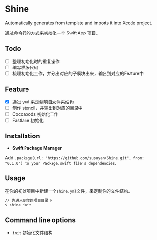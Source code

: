 # Shine

Automatically generates from template and imports it into Xcode project.

通过命令行的方式来初始化一个 Swift App 项目。

## Todo
* [ ] 整理初始化时的重复操作
* [ ] 编写模板代码
* [ ] 梳理初始化工作，并分出对应的子模块出来，输出到对应的Feature中

## Feature

- [x] 通过 yml 来定制项目文件夹结构
- [ ] 制作 stencil，并输出到对应的目录中
- [ ] Cocoapods 初始化工作
- [ ] Fastlane 初始化

## Installation

- **Swift Package Manager**

Add `.package(url: "https://github.com/susuyan/Shine.git", from: "0.1.0") to your Package.swift file's dependencies`.

## Usage

在你的初始项目中新建一个`shine.yml`文件，来定制你的文件结构。

```sh
// 先进入到你的项目目录下
$ shine init
```

## Command line options

- `init` 初始化文件结构
